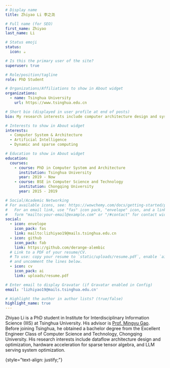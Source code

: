 ```yaml
---
# Display name
title: Zhiyao Li 李之尧

# Full name (for SEO)
first_name: Zhiyao
last_name: Li

# Status emoji
status:
  icon: ☕️

# Is this the primary user of the site?
superuser: true

# Role/position/tagline
role: PhD Student

# Organizations/Affiliations to show in About widget
organizations:
  - name: Tsinghua University
    url: https://www.tsinghua.edu.cn

# Short bio (displayed in user profile at end of posts)
bio: My research interests include computer architecture design and system optimization for AI, and dynamic & sparse computing.

# Interests to show in About widget
interests:
  - Computer System & Architecture
  - Artificial Intelligence
  - Dynamic and sparse computing

# Education to show in About widget
education:
  courses:
    - course: PhD in Computer System and Architecture
      institution: Tsinghua University
      year: 2019 - Now
    - course: BSE in Computer Science and Technology
      institution: Chongqing University
      year: 2015 - 2019

# Social/Academic Networking
# For available icons, see: https://wowchemy.com/docs/getting-started/page-builder/#icons
#   For an email link, use "fas" icon pack, "envelope" icon, and a link in the
#   form "mailto:your-email@example.com" or "/#contact" for contact widget.
social:
  - icon: envelope
    icon_pack: fas
    link: mailto:lizhiyao19@mails.tsinghua.edu.cn
  - icon: github
    icon_pack: fab
    link: https://github.com/derange-alembic
  # Link to a PDF of your resume/CV.
  # To use: copy your resume to `static/uploads/resume.pdf`, enable `ai` icons in `params.yaml`,
  # and uncomment the lines below.
  - icon: cv
    icon_pack: ai
    link: uploads/resume.pdf

# Enter email to display Gravatar (if Gravatar enabled in Config)
email: 'lizhiyao19@mails.tsinghua.edu.cn'

# Highlight the author in author lists? (true/false)
highlight_name: true
---
```


Zhiyao Li is a PhD student in Institute for Interdisciplinary Information Science (IIIS) at Tsinghua University. His advisor is [Prof. Mingyu Gao](https://people.iiis.tsinghua.edu.cn/~gaomy/). Before joining Tsinghua, he obtained a bachelor degree from the 
Excellent Engineer Class of Computer Science and Technology, Chongqing University. His research interests include dataflow architecture design and optimization, hardware acceleration for sparse tensor algebra, and LLM serving system optimization.

{style="text-align: justify;"}
